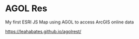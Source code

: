 # AGOL Res
My first ESRI JS Map using AGOL to access ArcGIS online data

https://leahabates.github.io/agolrest/
